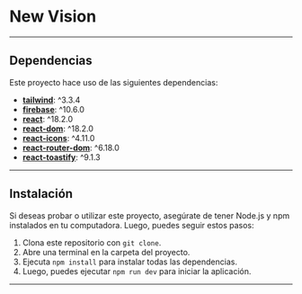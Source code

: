 # New Vision

---

## Dependencias

Este proyecto hace uso de las siguientes dependencias:

- **[tailwind](https://tailwindcss.com/)**: ^3.3.4
- **[firebase](https://github.com/firebase/firebase-js-sdk)**: ^10.6.0
- **[react](https://github.com/facebook/react)**: ^18.2.0
- **[react-dom](https://github.com/facebook/react)**: ^18.2.0
- **[react-icons](https://github.com/react-icons/react-icons)**: ^4.11.0
- **[react-router-dom](https://github.com/remix-run/react-router)**: ^6.18.0
- **[react-toastify](https://github.com/fkhadra/react-toastify)**: ^9.1.3

---

## Instalación

Si deseas probar o utilizar este proyecto, asegúrate de tener Node.js y npm instalados en tu computadora. Luego, puedes seguir estos pasos:

1. Clona este repositorio con `git clone`.
2. Abre una terminal en la carpeta del proyecto.
3. Ejecuta `npm install` para instalar todas las dependencias.
4. Luego, puedes ejecutar `npm run dev` para iniciar la aplicación.

---

